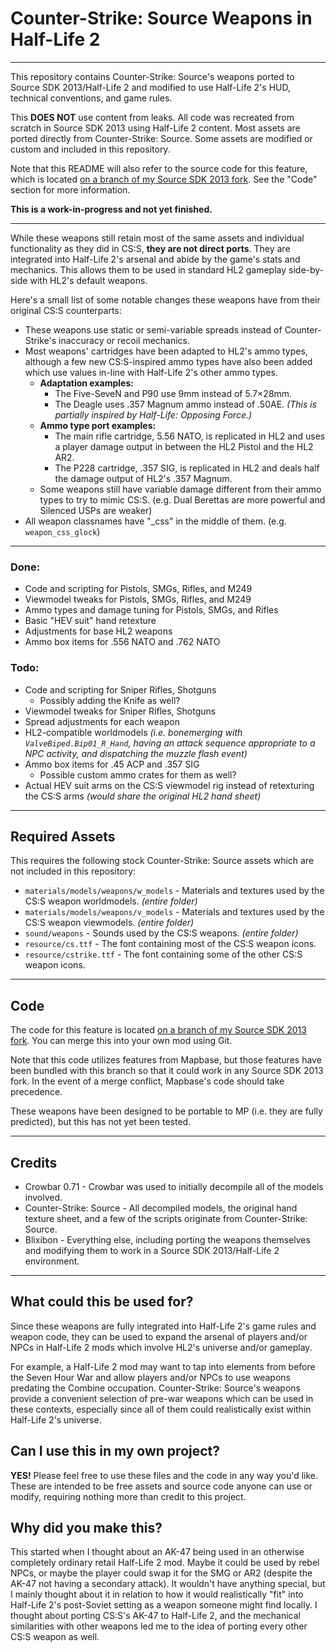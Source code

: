 # Counter-Strike: Source Weapons in Half-Life 2

---

This repository contains Counter-Strike: Source's weapons ported to Source SDK 2013/Half-Life 2 and modified to use Half-Life 2's HUD, technical conventions, and game rules.

This **DOES NOT** use content from leaks. All code was recreated from scratch in Source SDK 2013 using Half-Life 2 content. Most assets are ported directly from Counter-Strike: Source. Some assets are modified or custom and included in this repository.

Note that this README will also refer to the source code for this feature, which is located [on a branch of my Source SDK 2013 fork](https://github.com/Blixibon/source-sdk-2013/tree/misc/css-weapons-in-hl2). See the "Code" section for more information.

__**This is a work-in-progress and not yet finished.**__

---

While these weapons still retain most of the same assets and individual functionality as they did in CS:S, __they are not direct ports__. They are integrated into Half-Life 2's arsenal and abide by the game's stats and mechanics. This allows them to be used in standard HL2 gameplay side-by-side with HL2's default weapons.

Here's a small list of some notable changes these weapons have from their original CS:S counterparts:

* These weapons use static or semi-variable spreads instead of Counter-Strike's inaccuracy or recoil mechanics.
* Most weapons' cartridges have been adapted to HL2's ammo types, although a few new CS:S-inspired ammo types have also been added which use values in-line with Half-Life 2's other ammo types.
	* **Adaptation examples:**
		* The Five-SeveN and P90 use 9mm instead of 5.7×28mm.
		* The Deagle uses .357 Magnum ammo instead of .50AE. *(This is partially inspired by Half-Life: Opposing Force.)*
	* **Ammo type port examples:**
		* The main rifle cartridge, 5.56 NATO, is replicated in HL2 and uses a player damage output in between the HL2 Pistol and the HL2 AR2.
		* The P228 cartridge, .357 SIG, is replicated in HL2 and deals half the damage output of HL2's .357 Magnum.
	* Some weapons still have variable damage different from their ammo types to try to mimic CS:S. (e.g. Dual Berettas are more powerful and Silenced USPs are weaker)
* All weapon classnames have "_css" in the middle of them. (e.g. `weapon_css_glock`)

---

### Done:

* Code and scripting for Pistols, SMGs, Rifles, and M249
* Viewmodel tweaks for Pistols, SMGs, Rifles, and M249
* Ammo types and damage tuning for Pistols, SMGs, and Rifles
* Basic "HEV suit" hand retexture
* Adjustments for base HL2 weapons
* Ammo box items for .556 NATO and .762 NATO

### Todo:

* Code and scripting for Sniper Rifles, Shotguns
	* Possibly adding the Knife as well?
* Viewmodel tweaks for Sniper Rifles, Shotguns
* Spread adjustments for each weapon
* HL2-compatible worldmodels *(i.e. bonemerging with `ValveBiped.Bip01_R_Hand`, having an attack sequence appropriate to a NPC activity, and dispatching the muzzle flash event)*
* Ammo box items for .45 ACP and .357 SIG
	* Possible custom ammo crates for them as well?
* Actual HEV suit arms on the CS:S viewmodel rig instead of retexturing the CS:S arms *(would share the original HL2 hand sheet)*

---

## Required Assets

This requires the following stock Counter-Strike: Source assets which are not included in this repository:

* `materials/models/weapons/w_models` - Materials and textures used by the CS:S weapon worldmodels. *(entire folder)*
* `materials/models/weapons/v_models` - Materials and textures used by the CS:S weapon viewmodels. *(entire folder)*
* `sound/weapons` - Sounds used by the CS:S weapons. *(entire folder)*
* `resource/cs.ttf` - The font containing most of the CS:S weapon icons.
* `resource/cstrike.ttf` - The font containing some of the other CS:S weapon icons.

---

## Code

The code for this feature is located [on a branch of my Source SDK 2013 fork](https://github.com/Blixibon/source-sdk-2013/tree/misc/css-weapons-in-hl2). You can merge this into your own mod using Git.

Note that this code utilizes features from Mapbase, but those features have been bundled with this branch so that it could work in any Source SDK 2013 fork. In the event of a merge conflict, Mapbase's code should take precedence.

These weapons have been designed to be portable to MP (i.e. they are fully predicted), but this has not yet been tested.

---

## Credits

* Crowbar 0.71 - Crowbar was used to initially decompile all of the models involved.
* Counter-Strike: Source - All decompiled models, the original hand texture sheet, and a few of the scripts originate from Counter-Strike: Source.
* Blixibon - Everything else, including porting the weapons themselves and modifying them to work in a Source SDK 2013/Half-Life 2 environment.

---

## What could this be used for?

Since these weapons are fully integrated into Half-Life 2's game rules and weapon code, they can be used to expand the arsenal of players and/or NPCs in Half-Life 2 mods which involve HL2's universe and/or gameplay.

For example, a Half-Life 2 mod may want to tap into elements from before the Seven Hour War and allow players and/or NPCs to use weapons predating the Combine occupation. Counter-Strike: Source's weapons provide a convenient selection of pre-war weapons which can be used in these contexts, especially since all of them could realistically exist within Half-Life 2's universe.

## Can I use this in my own project?

**YES!** Please feel free to use these files and the code in any way you'd like. These are intended to be free assets and source code anyone can use or modify, requiring nothing more than credit to this project.

## Why did you make this?

This started when I thought about an AK-47 being used in an otherwise completely ordinary retail Half-Life 2 mod. Maybe it could be used by rebel NPCs, or maybe the player could swap it for the SMG or AR2 (despite the AK-47 not having a secondary attack). It wouldn't have anything special, but I mainly thought about it in relation to how it would realistically "fit" into Half-Life 2's post-Soviet setting as a weapon someone might find locally. I thought about porting CS:S's AK-47 to Half-Life 2, and the mechanical similarities with other weapons led me to the idea of porting every other CS:S weapon as well.
